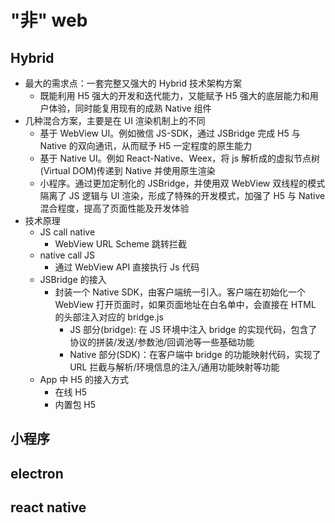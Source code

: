 # "非" web

## Hybrid

- 最大的需求点：一套完整又强大的 Hybrid 技术架构方案
  - 既能利用 H5 强大的开发和迭代能力，又能赋予 H5 强大的底层能力和用户体验，同时能复用现有的成熟 Native 组件
- 几种混合方案，主要是在 UI 渲染机制上的不同
  - 基于 WebView UI。例如微信 JS-SDK，通过 JSBridge 完成 H5 与 Native 的双向通讯，从而赋予 H5 一定程度的原生能力
  - 基于 Native UI。例如 React-Native、Weex，将 js 解析成的虚拟节点树(Virtual DOM)传递到 Native 并使用原生渲染
  - 小程序。通过更加定制化的 JSBridge，并使用双 WebView 双线程的模式隔离了 JS 逻辑与 UI 渲染，形成了特殊的开发模式，加强了 H5 与 Native 混合程度，提高了页面性能及开发体验
- 技术原理
  - JS call native
    - WebView URL Scheme 跳转拦截
  - native call JS
    - 通过 WebView API 直接执行 Js 代码
  - JSBridge 的接入
    - 封装一个 Native SDK，由客户端统一引入。客户端在初始化一个 WebView 打开页面时，如果页面地址在白名单中，会直接在 HTML 的头部注入对应的 bridge.js
      - JS 部分(bridge): 在 JS 环境中注入 bridge 的实现代码，包含了协议的拼装/发送/参数池/回调池等一些基础功能
      - Native 部分(SDK)：在客户端中 bridge 的功能映射代码，实现了 URL 拦截与解析/环境信息的注入/通用功能映射等功能
  - App 中 H5 的接入方式
    - 在线 H5
    - 内置包 H5

## 小程序

## electron

## react native
